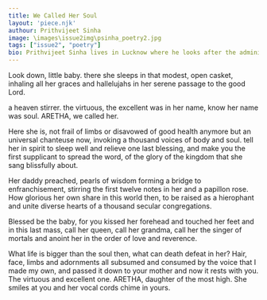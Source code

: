 ```yaml
---
title: We Called Her Soul
layout: 'piece.njk'
authour: Prithvijeet Sinha
image: \images\issue2img\psinha_poetry2.jpg
tags: ["issue2", "poetry"]
bio: Prithvijeet Sinha lives in Lucknow where he looks after the administrative and managerial duties of a family enterprise, a cricket academy started by his father Abhijeet Sinha. His work has appeared in various publications such as Gnosis, Cafe Dissensus, Reader’s Digest, Confluence, The Medley, Thumbprint Magazine among others. He also publishes his poetry on Wattpad and blogs at An Awadh Boy’s Panorama.
---
```


Look down, little baby.
there she sleeps in that modest, open casket,
inhaling all her graces and hallelujahs
in her serene passage to the good Lord.

a heaven stirrer.
the virtuous, the excellent was in her name,
know her name was soul.
ARETHA, we called her.

Here she is,
not frail of limbs or disavowed of good health anymore
but an universal chanteuse now, invoking a thousand voices of body and soul.
tell her in spirit to sleep well and relieve one last blessing,
and make you the first supplicant to spread the word,
of the glory of the kingdom that she sang blissfully about.

Her daddy preached,
pearls of wisdom forming a bridge to enfranchisement,
stirring the first twelve notes in her
and a papillon rose.
How glorious her own share in this world then,
to be raised as a hierophant
and unite diverse hearts of a thousand secular congregations.

Blessed be the baby,
for you kissed her forehead and touched her feet
and in this last mass,
call her queen, call her grandma, call her the singer of mortals and anoint her in the order of love and reverence.

What life is bigger than the soul then,
what can death defeat in her?
Hair, face, limbs and adornments all subsumed and consumed by the voice that I made my own,
and passed it down to your mother
and now it rests with you.
The virtuous and excellent one.
ARETHA, daughter of the most high.
She smiles at you and her vocal cords chime in yours.